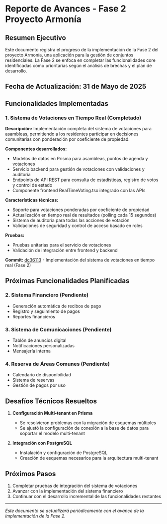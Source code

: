 # Reporte de Avances - Fase 2 Proyecto Armonía

## Resumen Ejecutivo

Este documento registra el progreso de la implementación de la Fase 2 del proyecto Armonía, una aplicación para la gestión de conjuntos residenciales. La Fase 2 se enfoca en completar las funcionalidades core identificadas como prioritarias según el análisis de brechas y el plan de desarrollo.

## Fecha de Actualización: 31 de Mayo de 2025

## Funcionalidades Implementadas

### 1. Sistema de Votaciones en Tiempo Real (Completado)

**Descripción:** Implementación completa del sistema de votaciones para asambleas, permitiendo a los residentes participar en decisiones comunitarias con ponderación por coeficiente de propiedad.

**Componentes desarrollados:**
- Modelos de datos en Prisma para asambleas, puntos de agenda y votaciones
- Servicio backend para gestión de votaciones con validaciones y auditoría
- Endpoints de API REST para consulta de estadísticas, registro de votos y control de estado
- Componente frontend RealTimeVoting.tsx integrado con las APIs

**Características técnicas:**
- Soporte para votaciones ponderadas por coeficiente de propiedad
- Actualización en tiempo real de resultados (polling cada 15 segundos)
- Sistema de auditoría para todas las acciones de votación
- Validaciones de seguridad y control de acceso basado en roles

**Pruebas:**
- Pruebas unitarias para el servicio de votaciones
- Validación de integración entre frontend y backend

**Commit:** [dc36113](https://github.com/CIDESOLUTIONS/Armonia/commit/dc36113) - Implementación del sistema de votaciones en tiempo real (Fase 2)

## Próximas Funcionalidades Planificadas

### 2. Sistema Financiero (Pendiente)
- Generación automática de recibos de pago
- Registro y seguimiento de pagos
- Reportes financieros

### 3. Sistema de Comunicaciones (Pendiente)
- Tablón de anuncios digital
- Notificaciones personalizadas
- Mensajería interna

### 4. Reserva de Áreas Comunes (Pendiente)
- Calendario de disponibilidad
- Sistema de reservas
- Gestión de pagos por uso

## Desafíos Técnicos Resueltos

1. **Configuración Multi-tenant en Prisma**
   - Se resolvieron problemas con la migración de esquemas múltiples
   - Se ajustó la configuración de conexión a la base de datos para soportar el modelo multi-tenant

2. **Integración con PostgreSQL**
   - Instalación y configuración de PostgreSQL
   - Creación de esquemas necesarios para la arquitectura multi-tenant

## Próximos Pasos

1. Completar pruebas de integración del sistema de votaciones
2. Avanzar con la implementación del sistema financiero
3. Continuar con el desarrollo incremental de las funcionalidades restantes

---

*Este documento se actualizará periódicamente con el avance de la implementación de la Fase 2.*
